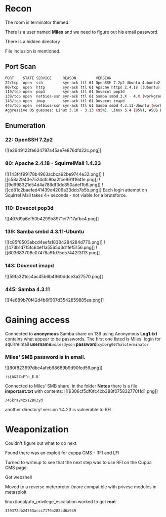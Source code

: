 # Recon

The room is terminator themed.

There is a user named **Miles** and we need to figure out his email password.

There is a hidden directory

File inclusion is mentioned.

## Port Scan

```bash
PORT    STATE SERVICE     REASON         VERSION
22/tcp  open  ssh         syn-ack ttl 61 OpenSSH 7.2p2 Ubuntu 4ubuntu2.8 (Ubuntu Linux; protocol 2.0)
80/tcp  open  http        syn-ack ttl 61 Apache httpd 2.4.18 ((Ubuntu))
110/tcp open  pop3        syn-ack ttl 61 Dovecot pop3d
139/tcp open  netbios-ssn syn-ack ttl 61 Samba smbd 3.X - 4.X (workgroup: WORKGROUP)
143/tcp open  imap        syn-ack ttl 61 Dovecot imapd
445/tcp open  netbios-ssn syn-ack ttl 61 Samba smbd 4.3.11-Ubuntu (workgroup: WORKGROUP)
Aggressive OS guesses: Linux 3.10 - 3.13 (95%), Linux 5.4 (95%), ASUS RT-N56U WAP (Linux 3.4) (95%), Linux 3.16 (95%), Linux 3.1 (93%), Linux 3.2 (93%), AXIS 210A or 211 Network Camera (Linux 2.6.17) (92%), Sony Android TV (Android 5.0) (92%), Android 5.0 - 6.0.1 (Linux 3.4) (92%), Android 5.1 (92%)
```

## Enumeration

### 22: OpenSSH 7.2p2

![[e2949122fe634797a45ae7e876dfd22c.png]]

### 80: Apache 2.4.18 - SquirrelMail 1.4.23

![[143f4f99178b4963acbca92be9744e32.png]]
![[c58a2943e7524dfc8ba2fce961f164fe.png]]
![[9d998321c54d4a788df3dc850adef1b6.png]]
![[cd81c2baefed41439d4206a33dcb7b5b.png]]
Each login attempt on Squirrel Mail takes 4+ seconds - not viable for a bruteforce.

### 110: Dovecot pop3d

![[407d9a6ef50b4299b8971cf7f17afbc4.png]]

### 139: Samba smbd 4.3.11-Ubuntu

![[c85f8503abcd4eefa18384284284d770.png]]
![[473b1d7f5fc64ef1a5565d3d1fef5156.png]]
![[603683708c07478a91d75c57442f3f13.png]]

### 143: Dovecot imapd

![[59fa321cc4ac45b6b4960ddce3a27570.png]]

### 445: Samba 4.3.11

![[4e889b70f42d4b6f907d3542859885ea.png]]

# Gaining access

Connected to **anonymous** Samba share on 139 using Anonymous
**Log1.txt** contains what appear to be passwords.
The first one listed is Miles' login for squirrelmail
**username**:`milesdyson`
**password**:`cyborg007haloterminator`

### Miles' SMB password is in email.

![[80f823697dbc4afeb68689b9d90fcd56.png]]

```
)s{A&2Z=F^n_E.B`
```

Connected to Miles' SMB share, in the folder **Notes** there is a file **important.txt** with contents:
![[9306cf5df0fc4cb388f075832770f1d1.png]]

```
/45kra24zxs28v3yd
```

another directory!
version 1.4.23 is vulnerable to RFI.

# Weaponization

Couldn't figure out what to do next.

Found there was an exploit for cuppa CMS - RFI and LFI

Turned to writeup to see that the next step was to use RFI on the Cuppa CMS page.

Got webshell

Moved to a reverse meterpreter (more compatible with privesc modules in metasploit

linux/local/ufo\_privilege\_escalation worked to get **root**

`3f0372db24753accc7179a282cd6a949`